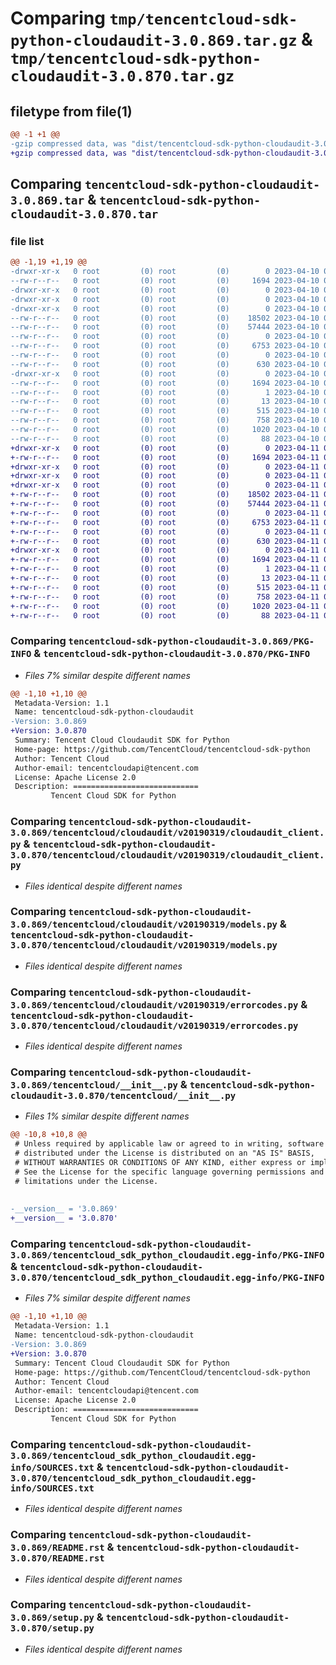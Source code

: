 # Comparing `tmp/tencentcloud-sdk-python-cloudaudit-3.0.869.tar.gz` & `tmp/tencentcloud-sdk-python-cloudaudit-3.0.870.tar.gz`

## filetype from file(1)

```diff
@@ -1 +1 @@
-gzip compressed data, was "dist/tencentcloud-sdk-python-cloudaudit-3.0.869.tar", last modified: Mon Apr 10 02:58:38 2023, max compression
+gzip compressed data, was "dist/tencentcloud-sdk-python-cloudaudit-3.0.870.tar", last modified: Tue Apr 11 03:27:02 2023, max compression
```

## Comparing `tencentcloud-sdk-python-cloudaudit-3.0.869.tar` & `tencentcloud-sdk-python-cloudaudit-3.0.870.tar`

### file list

```diff
@@ -1,19 +1,19 @@
-drwxr-xr-x   0 root         (0) root         (0)        0 2023-04-10 02:58:38.000000 tencentcloud-sdk-python-cloudaudit-3.0.869/
--rw-r--r--   0 root         (0) root         (0)     1694 2023-04-10 02:58:38.000000 tencentcloud-sdk-python-cloudaudit-3.0.869/PKG-INFO
-drwxr-xr-x   0 root         (0) root         (0)        0 2023-04-10 02:58:38.000000 tencentcloud-sdk-python-cloudaudit-3.0.869/tencentcloud/
-drwxr-xr-x   0 root         (0) root         (0)        0 2023-04-10 02:58:38.000000 tencentcloud-sdk-python-cloudaudit-3.0.869/tencentcloud/cloudaudit/
-drwxr-xr-x   0 root         (0) root         (0)        0 2023-04-10 02:58:38.000000 tencentcloud-sdk-python-cloudaudit-3.0.869/tencentcloud/cloudaudit/v20190319/
--rw-r--r--   0 root         (0) root         (0)    18502 2023-04-10 02:58:37.000000 tencentcloud-sdk-python-cloudaudit-3.0.869/tencentcloud/cloudaudit/v20190319/cloudaudit_client.py
--rw-r--r--   0 root         (0) root         (0)    57444 2023-04-10 02:58:37.000000 tencentcloud-sdk-python-cloudaudit-3.0.869/tencentcloud/cloudaudit/v20190319/models.py
--rw-r--r--   0 root         (0) root         (0)        0 2023-04-10 02:58:37.000000 tencentcloud-sdk-python-cloudaudit-3.0.869/tencentcloud/cloudaudit/v20190319/__init__.py
--rw-r--r--   0 root         (0) root         (0)     6753 2023-04-10 02:58:37.000000 tencentcloud-sdk-python-cloudaudit-3.0.869/tencentcloud/cloudaudit/v20190319/errorcodes.py
--rw-r--r--   0 root         (0) root         (0)        0 2023-04-10 02:58:37.000000 tencentcloud-sdk-python-cloudaudit-3.0.869/tencentcloud/cloudaudit/__init__.py
--rw-r--r--   0 root         (0) root         (0)      630 2023-04-10 02:58:37.000000 tencentcloud-sdk-python-cloudaudit-3.0.869/tencentcloud/__init__.py
-drwxr-xr-x   0 root         (0) root         (0)        0 2023-04-10 02:58:38.000000 tencentcloud-sdk-python-cloudaudit-3.0.869/tencentcloud_sdk_python_cloudaudit.egg-info/
--rw-r--r--   0 root         (0) root         (0)     1694 2023-04-10 02:58:38.000000 tencentcloud-sdk-python-cloudaudit-3.0.869/tencentcloud_sdk_python_cloudaudit.egg-info/PKG-INFO
--rw-r--r--   0 root         (0) root         (0)        1 2023-04-10 02:58:38.000000 tencentcloud-sdk-python-cloudaudit-3.0.869/tencentcloud_sdk_python_cloudaudit.egg-info/dependency_links.txt
--rw-r--r--   0 root         (0) root         (0)       13 2023-04-10 02:58:38.000000 tencentcloud-sdk-python-cloudaudit-3.0.869/tencentcloud_sdk_python_cloudaudit.egg-info/top_level.txt
--rw-r--r--   0 root         (0) root         (0)      515 2023-04-10 02:58:38.000000 tencentcloud-sdk-python-cloudaudit-3.0.869/tencentcloud_sdk_python_cloudaudit.egg-info/SOURCES.txt
--rw-r--r--   0 root         (0) root         (0)      758 2023-04-10 02:58:37.000000 tencentcloud-sdk-python-cloudaudit-3.0.869/README.rst
--rw-r--r--   0 root         (0) root         (0)     1020 2023-04-10 02:58:37.000000 tencentcloud-sdk-python-cloudaudit-3.0.869/setup.py
--rw-r--r--   0 root         (0) root         (0)       88 2023-04-10 02:58:38.000000 tencentcloud-sdk-python-cloudaudit-3.0.869/setup.cfg
+drwxr-xr-x   0 root         (0) root         (0)        0 2023-04-11 03:27:02.000000 tencentcloud-sdk-python-cloudaudit-3.0.870/
+-rw-r--r--   0 root         (0) root         (0)     1694 2023-04-11 03:27:02.000000 tencentcloud-sdk-python-cloudaudit-3.0.870/PKG-INFO
+drwxr-xr-x   0 root         (0) root         (0)        0 2023-04-11 03:27:02.000000 tencentcloud-sdk-python-cloudaudit-3.0.870/tencentcloud/
+drwxr-xr-x   0 root         (0) root         (0)        0 2023-04-11 03:27:02.000000 tencentcloud-sdk-python-cloudaudit-3.0.870/tencentcloud/cloudaudit/
+drwxr-xr-x   0 root         (0) root         (0)        0 2023-04-11 03:27:02.000000 tencentcloud-sdk-python-cloudaudit-3.0.870/tencentcloud/cloudaudit/v20190319/
+-rw-r--r--   0 root         (0) root         (0)    18502 2023-04-11 03:27:02.000000 tencentcloud-sdk-python-cloudaudit-3.0.870/tencentcloud/cloudaudit/v20190319/cloudaudit_client.py
+-rw-r--r--   0 root         (0) root         (0)    57444 2023-04-11 03:27:02.000000 tencentcloud-sdk-python-cloudaudit-3.0.870/tencentcloud/cloudaudit/v20190319/models.py
+-rw-r--r--   0 root         (0) root         (0)        0 2023-04-11 03:27:02.000000 tencentcloud-sdk-python-cloudaudit-3.0.870/tencentcloud/cloudaudit/v20190319/__init__.py
+-rw-r--r--   0 root         (0) root         (0)     6753 2023-04-11 03:27:02.000000 tencentcloud-sdk-python-cloudaudit-3.0.870/tencentcloud/cloudaudit/v20190319/errorcodes.py
+-rw-r--r--   0 root         (0) root         (0)        0 2023-04-11 03:27:02.000000 tencentcloud-sdk-python-cloudaudit-3.0.870/tencentcloud/cloudaudit/__init__.py
+-rw-r--r--   0 root         (0) root         (0)      630 2023-04-11 03:27:01.000000 tencentcloud-sdk-python-cloudaudit-3.0.870/tencentcloud/__init__.py
+drwxr-xr-x   0 root         (0) root         (0)        0 2023-04-11 03:27:02.000000 tencentcloud-sdk-python-cloudaudit-3.0.870/tencentcloud_sdk_python_cloudaudit.egg-info/
+-rw-r--r--   0 root         (0) root         (0)     1694 2023-04-11 03:27:02.000000 tencentcloud-sdk-python-cloudaudit-3.0.870/tencentcloud_sdk_python_cloudaudit.egg-info/PKG-INFO
+-rw-r--r--   0 root         (0) root         (0)        1 2023-04-11 03:27:02.000000 tencentcloud-sdk-python-cloudaudit-3.0.870/tencentcloud_sdk_python_cloudaudit.egg-info/dependency_links.txt
+-rw-r--r--   0 root         (0) root         (0)       13 2023-04-11 03:27:02.000000 tencentcloud-sdk-python-cloudaudit-3.0.870/tencentcloud_sdk_python_cloudaudit.egg-info/top_level.txt
+-rw-r--r--   0 root         (0) root         (0)      515 2023-04-11 03:27:02.000000 tencentcloud-sdk-python-cloudaudit-3.0.870/tencentcloud_sdk_python_cloudaudit.egg-info/SOURCES.txt
+-rw-r--r--   0 root         (0) root         (0)      758 2023-04-11 03:27:01.000000 tencentcloud-sdk-python-cloudaudit-3.0.870/README.rst
+-rw-r--r--   0 root         (0) root         (0)     1020 2023-04-11 03:27:01.000000 tencentcloud-sdk-python-cloudaudit-3.0.870/setup.py
+-rw-r--r--   0 root         (0) root         (0)       88 2023-04-11 03:27:02.000000 tencentcloud-sdk-python-cloudaudit-3.0.870/setup.cfg
```

### Comparing `tencentcloud-sdk-python-cloudaudit-3.0.869/PKG-INFO` & `tencentcloud-sdk-python-cloudaudit-3.0.870/PKG-INFO`

 * *Files 7% similar despite different names*

```diff
@@ -1,10 +1,10 @@
 Metadata-Version: 1.1
 Name: tencentcloud-sdk-python-cloudaudit
-Version: 3.0.869
+Version: 3.0.870
 Summary: Tencent Cloud Cloudaudit SDK for Python
 Home-page: https://github.com/TencentCloud/tencentcloud-sdk-python
 Author: Tencent Cloud
 Author-email: tencentcloudapi@tencent.com
 License: Apache License 2.0
 Description: ============================
         Tencent Cloud SDK for Python
```

### Comparing `tencentcloud-sdk-python-cloudaudit-3.0.869/tencentcloud/cloudaudit/v20190319/cloudaudit_client.py` & `tencentcloud-sdk-python-cloudaudit-3.0.870/tencentcloud/cloudaudit/v20190319/cloudaudit_client.py`

 * *Files identical despite different names*

### Comparing `tencentcloud-sdk-python-cloudaudit-3.0.869/tencentcloud/cloudaudit/v20190319/models.py` & `tencentcloud-sdk-python-cloudaudit-3.0.870/tencentcloud/cloudaudit/v20190319/models.py`

 * *Files identical despite different names*

### Comparing `tencentcloud-sdk-python-cloudaudit-3.0.869/tencentcloud/cloudaudit/v20190319/errorcodes.py` & `tencentcloud-sdk-python-cloudaudit-3.0.870/tencentcloud/cloudaudit/v20190319/errorcodes.py`

 * *Files identical despite different names*

### Comparing `tencentcloud-sdk-python-cloudaudit-3.0.869/tencentcloud/__init__.py` & `tencentcloud-sdk-python-cloudaudit-3.0.870/tencentcloud/__init__.py`

 * *Files 1% similar despite different names*

```diff
@@ -10,8 +10,8 @@
 # Unless required by applicable law or agreed to in writing, software
 # distributed under the License is distributed on an "AS IS" BASIS,
 # WITHOUT WARRANTIES OR CONDITIONS OF ANY KIND, either express or implied.
 # See the License for the specific language governing permissions and
 # limitations under the License.
 
 
-__version__ = '3.0.869'
+__version__ = '3.0.870'
```

### Comparing `tencentcloud-sdk-python-cloudaudit-3.0.869/tencentcloud_sdk_python_cloudaudit.egg-info/PKG-INFO` & `tencentcloud-sdk-python-cloudaudit-3.0.870/tencentcloud_sdk_python_cloudaudit.egg-info/PKG-INFO`

 * *Files 7% similar despite different names*

```diff
@@ -1,10 +1,10 @@
 Metadata-Version: 1.1
 Name: tencentcloud-sdk-python-cloudaudit
-Version: 3.0.869
+Version: 3.0.870
 Summary: Tencent Cloud Cloudaudit SDK for Python
 Home-page: https://github.com/TencentCloud/tencentcloud-sdk-python
 Author: Tencent Cloud
 Author-email: tencentcloudapi@tencent.com
 License: Apache License 2.0
 Description: ============================
         Tencent Cloud SDK for Python
```

### Comparing `tencentcloud-sdk-python-cloudaudit-3.0.869/tencentcloud_sdk_python_cloudaudit.egg-info/SOURCES.txt` & `tencentcloud-sdk-python-cloudaudit-3.0.870/tencentcloud_sdk_python_cloudaudit.egg-info/SOURCES.txt`

 * *Files identical despite different names*

### Comparing `tencentcloud-sdk-python-cloudaudit-3.0.869/README.rst` & `tencentcloud-sdk-python-cloudaudit-3.0.870/README.rst`

 * *Files identical despite different names*

### Comparing `tencentcloud-sdk-python-cloudaudit-3.0.869/setup.py` & `tencentcloud-sdk-python-cloudaudit-3.0.870/setup.py`

 * *Files identical despite different names*

